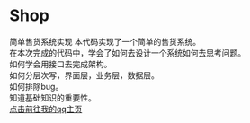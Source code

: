 # Shop
简单售货系统实现
本代码实现了一个简单的售货系统。<br>
在本次完成的代码中，学会了如何去设计一个系统如何去思考问题。<br>
如何学会用接口去完成架构。 <br>
如何分层次写，界面层，业务层，数据层。<br>
如何排除bug。<br>
知道基础知识的重要性。<br>
[点击前往我的qq主页](https://user.qzone.qq.com/2350156896/infocenter)
